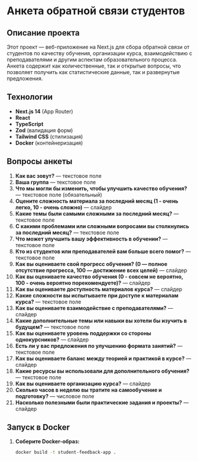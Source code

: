 # Анкета обратной связи студентов

## Описание проекта

Этот проект — веб-приложение на Next.js для сбора обратной связи от студентов по качеству обучения, организации курса, взаимодействию с преподавателями и другим аспектам образовательного процесса. Анкета содержит как количественные, так и открытые вопросы, что позволяет получить как статистические данные, так и развернутые предложения.

## Технологии

- **Next.js 14** (App Router)
- **React**
- **TypeScript**
- **Zod** (валидация форм)
- **Tailwind CSS** (стилизация)
- **Docker** (контейнеризация)

## Вопросы анкеты

1. **Как вас зовут?** — текстовое поле  
2. **Ваша группа** — текстовое поле  
3. **Что мы могли бы изменить, чтобы улучшить качество обучения?** — текстовое поле (обязательный)  
4. **Оцените сложность материала за последний месяц (1 - очень легко, 10 - очень сложно)** — слайдер  
5. **Какие темы были самыми сложными за последний месяц?** — текстовое поле  
6. **С какими проблемами или сложными вопросами вы столкнулись за последний месяц?** — текстовое поле  
7. **Что может улучшить вашу эффективность в обучении?** — текстовое поле  
8. **Кто из студентов или преподавателей вам больше всего помог?** — текстовое поле  
9. **Как вы оцениваете свой прогресс обучения? (0 — полное отсутствие прогресса, 100 — достижение всех целей)** — слайдер  
10. **Как вы оцениваете качество обучения (0 - совсем не вероятно, 100 - очень вероятно порекомендуете)?** — слайдер  
11. **Как вы оцениваете доступность материалов курса?** — слайдер  
12. **Какие сложности вы испытываете при доступе к материалам курса?** — текстовое поле  
13. **Как вы оцениваете взаимодействие с преподавателями?** — слайдер  
14. **Какие дополнительные темы или навыки вы хотели бы изучить в будущем?** — текстовое поле  
15. **Как вы оцениваете уровень поддержки со стороны однокурсников?** — слайдер  
16. **Есть ли у вас предложения по улучшению формата занятий?** — текстовое поле  
17. **Как вы оцениваете баланс между теорией и практикой в курсе?** — слайдер  
18. **Какие ресурсы вы использовали для дополнительного обучения?** — текстовое поле  
19. **Как вы оцениваете организацию курса?** — слайдер  
20. **Сколько часов в неделю вы тратите на самообучение и подготовку?** — числовое поле  
21. **Насколько полезными были практические задания и проекты?** — слайдер  

## Запуск в Docker

1. **Соберите Docker-образ:**
   ```sh
   docker build -t student-feedback-app .